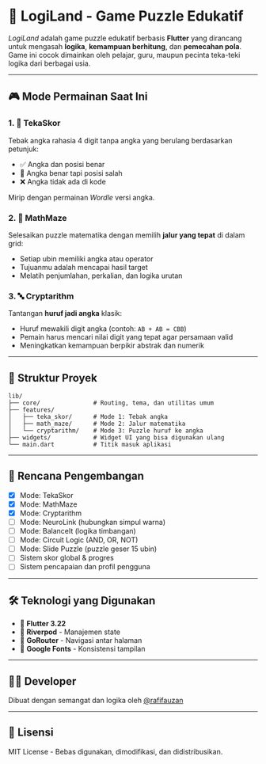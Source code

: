# 🧠 LogiLand - Game Puzzle Edukatif

*LogiLand* adalah game puzzle edukatif berbasis **Flutter** yang dirancang untuk mengasah **logika**, **kemampuan berhitung**, dan **pemecahan pola**. Game ini cocok dimainkan oleh pelajar, guru, maupun pecinta teka-teki logika dari berbagai usia.

---

## 🎮 Mode Permainan Saat Ini

### 1. 🔢 TekaSkor

Tebak angka rahasia 4 digit tanpa angka yang berulang berdasarkan petunjuk:

* ✅ Angka dan posisi benar
* 🔁 Angka benar tapi posisi salah
* ❌ Angka tidak ada di kode

Mirip dengan permainan *Wordle* versi angka.

### 2. 🧮 MathMaze

Selesaikan puzzle matematika dengan memilih **jalur yang tepat** di dalam grid:

* Setiap ubin memiliki angka atau operator
* Tujuanmu adalah mencapai hasil target
* Melatih penjumlahan, perkalian, dan logika urutan

### 3. 🔤 Cryptarithm

Tantangan **huruf jadi angka** klasik:

* Huruf mewakili digit angka (contoh: `AB + AB = CBB`)
* Pemain harus mencari nilai digit yang tepat agar persamaan valid
* Meningkatkan kemampuan berpikir abstrak dan numerik

---

## 🧱 Struktur Proyek

```
lib/
├── core/               # Routing, tema, dan utilitas umum
├── features/
│   ├── teka_skor/      # Mode 1: Tebak angka
│   ├── math_maze/      # Mode 2: Jalur matematika
│   └── cryptarithm/    # Mode 3: Puzzle huruf ke angka
├── widgets/            # Widget UI yang bisa digunakan ulang
└── main.dart           # Titik masuk aplikasi
```

---

## 🔮 Rencana Pengembangan

* [x] Mode: TekaSkor
* [x] Mode: MathMaze
* [x] Mode: Cryptarithm
* [ ] Mode: NeuroLink (hubungkan simpul warna)
* [ ] Mode: BalanceIt (logika timbangan)
* [ ] Mode: Circuit Logic (AND, OR, NOT)
* [ ] Mode: Slide Puzzle (puzzle geser 15 ubin)
* [ ] Sistem skor global & progres
* [ ] Sistem pencapaian dan profil pengguna

---

## 🛠️ Teknologi yang Digunakan

* 🚀 **Flutter 3.22**
* 🧩 **Riverpod** - Manajemen state
* 🧭 **GoRouter** - Navigasi antar halaman
* 🎨 **Google Fonts** - Konsistensi tampilan

---

## 👨‍💻 Developer

Dibuat dengan semangat dan logika oleh [@rafifauzan](https://github.com/rafifauzan29)

---

## 📄 Lisensi

MIT License - Bebas digunakan, dimodifikasi, dan didistribusikan.